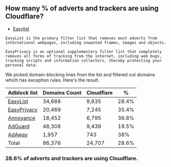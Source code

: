 ## How many % of adverts and trackers are using Cloudflare?


- [Easylist](https://web.archive.org/web/20210516110248/https://easylist.to/)
```
EasyList is the primary filter list that removes most adverts from international webpages, including unwanted frames, images and objects.

EasyPrivacy is an optional supplementary filter list that completely removes all forms of tracking from the internet, including web bugs, tracking scripts and information collectors, thereby protecting your personal data.
```


We picked domain-blocking lines from the list and filtered out domains which has exception rules.
Here's the result.


| Adblock list | Domains Count | Cloudflare | % |
| --- | --- | --- | --- |
| [EasyList](https://easylist.to/easylist/easylist.txt) | 34,688 | 9,835 | 28.4% |
| [EasyPrivacy](https://easylist.to/easylist/easyprivacy.txt) | 20,469 | 7,245 | 35.4% |
| [Annoyance](https://secure.fanboy.co.nz/fanboy-annoyance.txt) | 18,452 | 6,795 | 36.8% |
| [AdGuard](https://adguardteam.github.io/AdGuardSDNSFilter/Filters/filter.txt) | 48,308 | 9,439 | 19.5% |
| [AdAway](https://raw.githubusercontent.com/AdAway/adaway.github.io/master/hosts.txt) | 1,957 | 743 | 38% |
| Total | 86,376 | 24,707 | 28.6% |


### 28.6% of adverts and trackers are using Cloudflare.